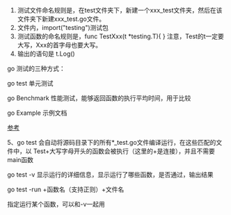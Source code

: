 1. 测试文件命名规则是，在test文件夹下，新建一个xxx_test文件夹，然后在该文件夹下新建xxx_test.go文件。
2. 文件内，import("testing")测试包
3. 测试函数的命名规则是，func TestXxx(t *testing.T){ } 注意，Test的t一定要大写，Xxx的首字母也要大写。
4. 输出的语句是 t.Log()



go 测试的三种方式：

go test	单元测试

go Benchmark	性能测试，能够返回函数的执行平均时间，用于比较

go Example	示例文档

[参考](https://studygolang.com/articles/05234)



5、go test 会自动将源码目录下的所有*_test.go文件编译运行，在这些匹配的文件中，以 Test+大写字母开头的函数会被执行（这里的+是连接），并且不需要main函数

go test -v 显示运行的详细信息，显示运行了哪些函数，是否通过，输出结果



go test -run +函数名（支持正则）+文件名

指定运行某个函数，可以和-v一起用

